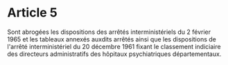 # Article 5

Sont abrogées les dispositions des arrêtés interministériels du 2 février 1965 et les tableaux annexés auxdits arrêtés ainsi que les dispositions de l'arrêté interministériel du 20 décembre 1961 fixant le classement indiciaire des directeurs administratifs des hôpitaux psychiatriques départementaux.
